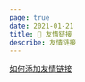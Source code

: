 ```yaml
---
page: true
date: 2021-01-21
title: 👫 友情链接
describe: 友情链接
---
```


<Friendship />

<a href="http://blog.lovemysoul.vip/docs/friendship-Link.html"> 如何添加友情链接 </a>
<Comment />